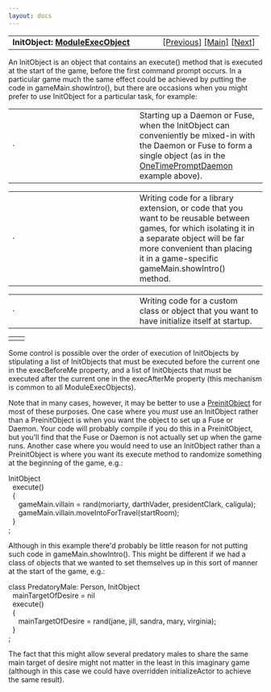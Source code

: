 ```yaml
---
layout: docs
---
```

<table width="100%" data-border="0" data-cellspacing="0"
data-cellpadding="3" data-bgcolor="#C0C0C0">
<colgroup>
<col style="width: 50%" />
<col style="width: 50%" />
</colgroup>
<tbody>
<tr>
<td style="text-align: left;"><strong>InitObject: <a
href="moduleexecobject.html">ModuleExecObject</a><br />
</strong></td>
<td style="text-align: right;"><a
href="moduleexecobject.html">[Previous]</a> <a
href="generalintroduction.html">[Main]</a> <a
href="preinitobject.html">[Next]</a></td>
</tr>
</tbody>
</table>

  
An InitObject is an object that contains an execute() method that is
executed at the start of the game, before the first command prompt
occurs. In a particular game much the same effect could be achieved by
putting the code in gameMain.showIntro(), but there are occasions when
you might prefer to use InitObject for a particular task, for example:  
  

<table data-border="0" data-cellpadding="0" data-cellspacing="0">
<colgroup>
<col style="width: 50%" />
<col style="width: 50%" />
</colgroup>
<tbody>
<tr data-valign="top">
<td width="14">·</td>
<td>Starting up a Daemon or Fuse, when the InitObject can conveniently
be mixed-in with the Daemon or Fuse to form a single object (as in the
<a href="onetimepromptdaemon.html">OneTimePromptDaemon</a> example
above).  <br />
</td>
</tr>
</tbody>
</table>

<table data-border="0" data-cellpadding="0" data-cellspacing="0">
<colgroup>
<col style="width: 50%" />
<col style="width: 50%" />
</colgroup>
<tbody>
<tr data-valign="top">
<td width="14">·</td>
<td>Writing code for a library extension, or code that you want to be
reusable between games, for which isolating it in a separate object will
be far more convenient than placing it in a game-specific
gameMain.showIntro() method.  <br />
</td>
</tr>
</tbody>
</table>

<table data-border="0" data-cellpadding="0" data-cellspacing="0">
<colgroup>
<col style="width: 50%" />
<col style="width: 50%" />
</colgroup>
<tbody>
<tr data-valign="top">
<td width="14">·</td>
<td>Writing code for a custom class or object that you want to have
initialize itself at startup.  <br />
</td>
</tr>
</tbody>
</table>

|     |     |
|-----|-----|
|     |     |

  
Some control is possible over the order of execution of InitObjects by
stipulating a list of InitObjects that must be executed before the
current one in the execBeforeMe property, and a list of InitObjects that
must be executed after the current one in the execAfterMe property (this
mechanism is common to all ModuleExecObjects).  
  
Note that in many cases, however, it may be better to use a
[PreinitObject](preinitobject.html) for most of these purposes. One case
where you *must* use an InitObject rather than a PreinitObject is when
you want the object to set up a Fuse or Daemon. Your code will probably
compile if you do this in a PreinitObject, but you'll find that the Fuse
or Daemon is not actually set up when the game runs. Another case where
you would need to use an InitObject rather than a PreinitObject is where
you want its execute method to randomize something at the beginning of
the game, e.g.:  
  
InitObject  
  execute()  
  {  
     gameMain.villain = rand(moriarty, darthVader, presidentClark, caligula);  
     gameMain.villain.moveIntoForTravel(startRoom);  
  }  
;  
  
Although in this example there'd probably be little reason for not
putting such code in gameMain.showIntro(). This might be different if we
had a class of objects that we wanted to set themselves up in this sort
of manner at the start of the game, e.g.:  
  
class PredatoryMale: Person, InitObject  
  mainTargetOfDesire = nil  
  execute()  
  {  
     mainTargetOfDesire = rand(jane, jill, sandra, mary, virginia);  
  }  
;  
  
The fact that this might allow several predatory males to share the same
main target of desire might not matter in the least in this imaginary
game (although in this case we could have overridden initializeActor to
achieve the same result).  
  
  
  
  
  
  
  
